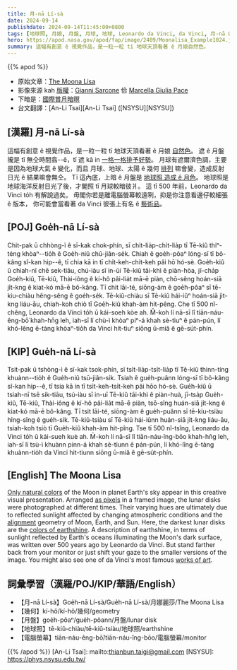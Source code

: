 ```yaml
---
title: 月-nā Lí-sà
date: 2024-09-14
publishdate: 2024-09-14T11:45:00+0800
tags: [地球照, 月娘, 月盤, 月球, 地球, Leonardo da Vinci, da Vinci, 月-nā Lí-sà]
hero: https://apod.nasa.gov/apod/fap/image/2409/Moonalisa_Example1024.jpg
summary: 這幅有創意 ê 視覺作品，是一粒一粒 tī 地球天頂看著 ê 月娘自然色。
---
```


{{% apod %}}

- 原始文章：[The Moona Lisa](https://apod.nasa.gov/apod/ap240914.html)
- 影像來源 kah [版權][copyright]：[Gianni Sarcone](https://en.wikipedia.org/wiki/Gianni_A._Sarcone) 佮 [Marcella Giulia Pace](https://greenflash.photo/about-me/)
- 下暗是：[國際賞月暗暝](https://moon.nasa.gov/observe-the-moon-night/about/overview/)
- 台文翻譯：[An-Li Tsai][An-Li Tsai] ([NSYSU][NSYSU])

## [漢羅] 月-nā Lí-sà
這幅有創意 ê 視覺作品，是一粒一粒 tī 地球天頂看著 ê 月娘 [自然色][Only natural colors]。
遮 ê 月盤攏是 tī 無仝時間翕--ê，tī 遮 kā in [一格一格排予好勢][as pixels]。
月球有遮爾濟色調，主要是因為地球大氣 ê 變化，而且 月球、地球、太陽 ê 幾何 [排列][alignment] 嘛會變，造成反射日光 ê 結果嘛會無仝。
Tī 這內底，上暗 ê 月盤是 [地球照 造成 ê 月色][colors of earthshine]。
地球照是地球海洋反射日光了後，才閣照 tī 月球較暗彼爿。
這 tī 500 年前，Leonardo da Vinci to̍h 有解說過矣。
毋閣你若是離電腦螢幕較遠咧，抑是你注意看邊仔較細張 ê 版本，
你可能會當看著 da Vinci 彼張上有名 ê [藝術品][works of art]。

## [POJ] Goe̍h-nā Lí-sà
Chit-pak ū chhòng-ì ê sī-kak chok-phín, sī chi̍t-lia̍p-chi̍t-lia̍p tī Tē-kiû thiⁿ-téng khòaⁿ--tio̍h ê Goe̍h-niû chū-jiân-se̍k.
Chiah ê goe̍h-pôaⁿ lóng-sī tī bô-kâng sî-kan hip--ê, tī chia kā in tī chi̍t-keh-chi̍t-keh pâi hō͘ hó-sè.
Goe̍h-kiû ū chiah-nī chē sek-tiāu, chú-iàu sī in-ūi Tē-kiû tāi-khì ê piàn-hòa, jī-cha̍p Goe̍h-kiû, Tē-kiû, Thài-iông ê kí-hô pâi-lia̍t mā-ē piàn, chō-sêng hoán-siā ji̍t-kng ê kiat-kó mā-ē bô-kâng.
Tī chit lāi-té, siōng-àm ê goe̍h-pôaⁿ sī tē-kiu-chiàu hêng-sêng ê goe̍h-se̍k.
Tē-kiû-chiàu sī Tē-kiû hái-iûⁿ hoán-siā ji̍t-kng liáu-āu, chiah-koh chiò tī Goe̍h-kiû khah-àm hit-pêng.
Che tī 500 nî-chêng, Leonardo da Vinci to̍h ū kái-soeh kòe ah.
M̄-koh lí nā-sī lî tiān-náu-êng-bō͘ khah-hn̄g leh, iah-sī lí chù-ì khòaⁿ piⁿ-á khah sè-tiuⁿ ê pán-pún,
lí khó-lêng ē-tàng khòaⁿ-tio̍h da Vinci hit-tiuⁿ siōng ū-miâ ê gē-su̍t-phín.

## [KIP] Gue̍h-nā Lí-sà
Tsit-pak ū tshòng-ì ê sī-kak tsok-phín, sī tsi̍t-lia̍p-tsi̍t-lia̍p tī Tē-kiû thinn-tíng khuànn--tio̍h ê Gue̍h-niû tsū-jiân-si̍k.
Tsiah ê gue̍h-puânn lóng-sī tī bô-kâng sî-kan hip--ê, tī tsia kā in tī tsi̍t-keh-tsi̍t-keh pâi hōo hó-sè.
Gue̍h-kiû ū tsiah-nī tsē sik-tiāu, tsú-iàu sī in-uī Tē-kiû tāi-khì ê piàn-huà, jī-tsa̍p Gue̍h-kiû, Tē-kiû, Thài-iông ê kí-hô pâi-lia̍t mā-ē piàn, tsō-sîng huán-siā ji̍t-kng ê kiat-kó mā-ē bô-kâng.
Tī tsit lāi-té, siōng-àm ê gue̍h-puânn sī tē-kiu-tsiàu hîng-sîng ê gue̍h-si̍k.
Tē-kiû-tsiàu sī Tē-kiû hái-iûnn huán-siā ji̍t-kng liáu-āu, tsiah-koh tsiò tī Gue̍h-kiû khah-àm hit-pîng.
Tse tī 500 nî-tsîng, Leonardo da Vinci to̍h ū kái-sueh kuè ah.
M̄-koh lí nā-sī lî tiān-náu-îng-bōo khah-hn̄g leh, iah-sī lí tsù-ì khuànn pinn-á khah sè-tiunn ê pán-pún,
lí khó-lîng ē-tàng khuànn-tio̍h da Vinci hit-tiunn siōng ū-miâ ê gē-su̍t-phín.

## [English] The Moona Lisa
[Only natural colors][Only natural colors] of the Moon in planet Earth's sky appear in this creative visual presentation.
Arranged [as pixels][as pixels] in a framed image, the lunar disks were photographed at different times.
Their varying hues are ultimately due to reflected sunlight affected by changing atmospheric conditions and the [alignment][alignment] geometry of Moon, Earth, and Sun.
Here, the darkest lunar disks are the [colors of earthshine][colors of earthshine].
A description of earthshine, in terms of sunlight reflected by Earth's oceans illuminating the Moon's dark surface, was written over 500 years ago by Leonardo da Vinci.
But stand farther back from your monitor or just shift your gaze to the smaller versions of the image.
You might also see one of da Vinci's most famous [works of art][works of art].

## 詞彙學習（漢羅/POJ/KIP/華語/English）
- 【月-nā Lí-sà】Goe̍h-nā Lí-sà/Gue̍h-nā Lí-sà/月娜麗莎/The Moona Lisa
- 【幾何】kí-hô/kí-hô/幾何/geometry
- 【月盤】goe̍h-pôaⁿ/gue̍h-pôann/月盤/lunar disk
- 【地球照】tē-kiû-chiàu/tē-kiû-tsiàu/地球照/earthshine
- 【電腦螢幕】tiān-náu-êng-bō͘/tiān-náu-îng-bōo/電腦螢幕/monitor

{{% /apod %}}
[An-Li Tsai]: mailto:thianbun.taigi@gmail.com
[NSYSU]: https://phys.nsysu.edu.tw/

[copyright]: https://apod.nasa.gov/apod/fap/lib/about_apod.html#srapply
[License3]: https://creativecommons.org/licenses/by/3.0/
[License2]:https://creativecommons.org/licenses/by-nc-nd/2.0/

[Only natural colors]:https://apod.nasa.gov/apod/ap201111.html
[as pixels]:https://en.wikipedia.org/wiki/Gianni_A._Sarcone#/media/File:Gianni_Sarcone,_2001,_Master_of_Number,_mixed_media_-_collage,_76_x_76_cm,_Museum_of_Illusions,_Kuala_Lumpur.jpg
[alignment]:https://svs.gsfc.nasa.gov/5187/
[colors of earthshine]:https://apod.nasa.gov/apod/ap210710.html
[works of art]:https://artsandculture.google.com/asset/portrait-of-lisa-gherardini-wife-of-francesco-del-giocondo-known-as-monna-lisa-la-gioconda-or-mona-lisa-1503-1519-leonardo-di-ser-piero-da-vinci-dit-l%C3%A9onard-de-vinci-1452-1519-paris-mus%C3%A9e-du-louvre/uQGZ28lYUJ3OGw?hl=en
